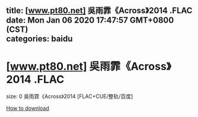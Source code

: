
title: [www.pt80.net] 吳雨霏《Across》2014 .FLAC
date: Mon Jan 06 2020 17:47:57 GMT+0800 (CST)    
categories: baidu
---

# [www.pt80.net] 吳雨霏《Across》2014 .FLAC
size: 0
 吳雨霏《Across》2014 [FLAC+CUE/整轨/百度]
 

[How to download](https://bpcam.bemobtrk.com/go/2ceec3aa-1ca2-46d6-b9ff-aaa5c184517c?jno=2509)